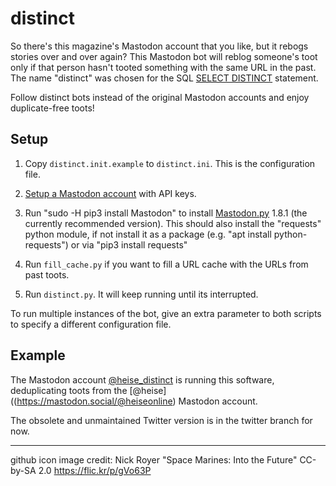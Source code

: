 # distinct

So there's this magazine's Mastodon account that you like, but it rebogs stories over and over again? 
This Mastodon bot will reblog someone's toot only if that person hasn't tooted something with the same 
URL in the past. The name "distinct" was chosen for the SQL [SELECT DISTINCT](https://www.w3schools.com/Sql/sql_distinct.asp) statement.

Follow distinct bots instead of the original Mastodon accounts and enjoy duplicate-free toots!

## Setup

1. Copy `distinct.init.example` to `distinct.ini`. This is the configuration file.

2. [Setup a Mastodon account](SETUP.md) with API keys.

3. Run "sudo -H pip3 install Mastodon" to install [Mastodon.py]([http://www.tweepy.org/](https://pypi.org/project/Mastodon.py/)) 1.8.1 (the currently recommended version). This should also install the "requests" python module, if not install it as a package (e.g. "apt install python-requests") or via "pip3 install requests"

4. Run `fill_cache.py` if you want to fill a URL cache with the URLs from past toots.

5. Run `distinct.py`. It will keep running until its interrupted.

To run multiple instances of the bot, give an extra parameter to both scripts to specify a different configuration file.

## Example

The Mastodon account [@heise_distinct](https://botsin.space/heise_distinct) is running this software, deduplicating
toots from the [@heise]((https://mastodon.social/@heiseonline) Mastodon account.

The obsolete and unmaintained Twitter version is in the twitter branch for now.

* * *

github icon image credit: Nick Royer "Space Marines: Into the Future" CC-by-SA 2.0 https://flic.kr/p/gVo63P

